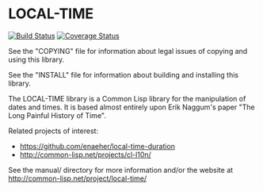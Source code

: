 # LOCAL-TIME

[![Build Status](https://circleci.com/gh/samuel-jimenez/local-time.svg?style=svg)](https://circleci.com/gh/samuel-jimenez/local-time)
[![Coverage Status](https://coveralls.io/repos/github/samuel-jimenez/local-time/badge.svg?branch=master)](https://coveralls.io/github/samuel-jimenez/local-time?branch=master)


See the "COPYING" file for information about legal issues of copying
and using this library.

See the "INSTALL" file for information about building and installing
this library.

The LOCAL-TIME library is a Common Lisp library for the manipulation
of dates and times.  It is based almost entirely upon Erik Naggum's
paper "The Long Painful History of Time".

Related projects of interest:
 * https://github.com/enaeher/local-time-duration
 * http://common-lisp.net/projects/cl-l10n/

See the manual/ directory for more information and/or the website at
http://common-lisp.net/project/local-time/
